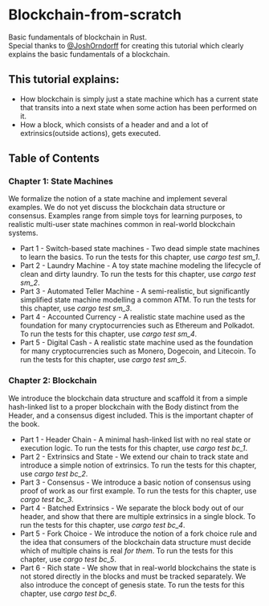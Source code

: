 # Blockchain-from-scratch
Basic fundamentals of blockchain in Rust.  
Special thanks to [@JoshOrndorff](https://github.com/JoshOrndorff) for creating this tutorial which clearly explains the basic fundamentals of a blockchain.
## This tutorial explains: 
-  How blockchain is simply just a state machine which has a current state that transits into a next state when some action has been performed on it.
- How a block, which consists of a header and and a lot of extrinsics(outside actions), gets executed.

## Table of Contents
### Chapter 1: State Machines
We formalize the notion of a state machine and implement several examples. We do not yet discuss the blockchain data structure or consensus. Examples range from simple toys for learning purposes, to realistic multi-user state machines common in real-world blockchain systems.

- Part 1 - Switch-based state machines - Two dead simple state machines to learn the basics. To run the tests for this chapter, use _cargo test sm_1_.
- Part 2 - Laundry Machine - A toy state machine modeling the lifecycle of clean and dirty laundry. To run the tests for this chapter, use _cargo test sm_2_.
- Part 3 -  Automated Teller Machine - A semi-realistic, but significantly simplified state machine modelling a common ATM. To run the tests for this chapter, use _cargo test sm_3_.
- Part 4 - Accounted Currency - A realistic state machine used as the foundation for many cryptocurrencies such as Ethereum and Polkadot. To run the tests for this chapter, use _cargo test sm_4_.
- Part 5 - Digital Cash - A realistic state machine used as the foundation for many cryptocurrencies such as Monero, Dogecoin, and Litecoin. To run the tests for this chapter, use _cargo test sm_5_.

### Chapter 2: Blockchain
We introduce the blockchain data structure and scaffold it from a simple hash-linked list to a proper blockchain with the Body distinct from the Header, and a consensus digest included. This is the important chapter of the book.

- Part 1 - Header Chain - A minimal hash-linked list with no real state or execution logic. To run the tests for this chapter, use _cargo test bc_1_. 
- Part 2 - Extrinsics and State - We extend our chain to track state and introduce a simple notion of extrinsics. To run the tests for this chapter, use _cargo test bc_2_.
- Part 3 - Consensus - We introduce a basic notion of consensus using proof of work as our first example. To run the tests for this chapter, use _cargo test bc_3_.
- Part 4 - Batched Extrinsics - We separate the block body out of our header, and show that there are multiple extrinsics in a single block. To run the tests for this chapter, use _cargo test bc_4_.
- Part 5 - Fork Choice - We introduce the notion of a fork choice rule and the idea that consumers of the blockchain data structure must decide which of multiple chains is real _for them_. To run the tests for this chapter, use _cargo test bc_5_.
- Part 6 - Rich state - We show that in real-world blockchains the state is not stored directly in the blocks and must be tracked separately. We also introduce the concept of genesis state. To run the tests for this chapter, use _cargo test bc_6_.